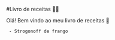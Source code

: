 
#Livro de receitas :cook:

Olá! Bem vindo ao meu livro de receitas :wave:

	 - Strogonoff de frango
